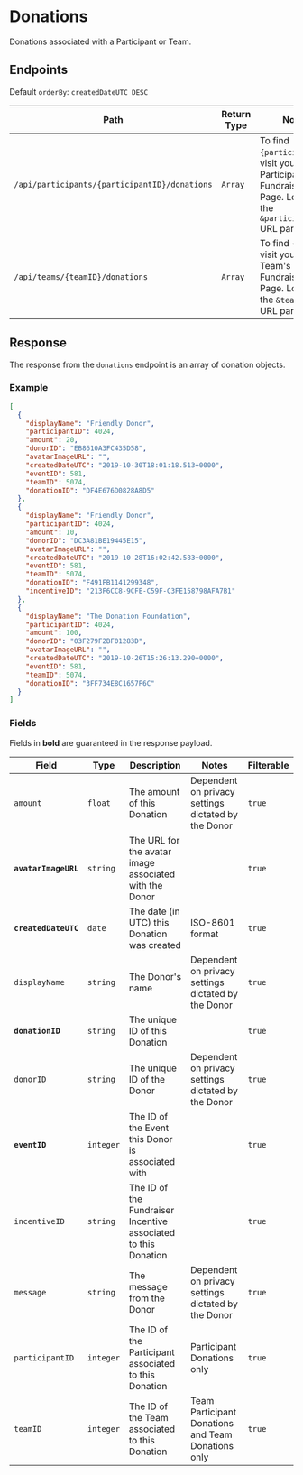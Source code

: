 # Donations

Donations associated with a Participant or Team.

## Endpoints

Default `orderBy`: `createdDateUTC DESC`

|Path|Return Type|Notes|
|---|---|---|
|`/api/participants/{participantID}/donations`|`Array`|To find `{participantID}`, visit your Participant's Fundraising Page. Look for the `&participantID=` URL parameter.|
|`/api/teams/{teamID}/donations`|`Array`|To find `{teamID}`, visit your Team's Fundraising Page. Look for the `&teamID=` URL parameter.|

## Response

The response from the `donations` endpoint is an array of donation objects.

### Example

```json
[
  {
    "displayName": "Friendly Donor",
    "participantID": 4024,
    "amount": 20,
    "donorID": "EB8610A3FC435D58",
    "avatarImageURL": "",
    "createdDateUTC": "2019-10-30T18:01:18.513+0000",
    "eventID": 581,
    "teamID": 5074,
    "donationID": "DF4E676D0828A8D5"
  },
  {
    "displayName": "Friendly Donor",
    "participantID": 4024,
    "amount": 10,
    "donorID": "DC3A81BE19445E15",
    "avatarImageURL": "",
    "createdDateUTC": "2019-10-28T16:02:42.583+0000",
    "eventID": 581,
    "teamID": 5074,
    "donationID": "F491FB1141299348",
    "incentiveID": "213F6CC8-9CFE-C59F-C3FE158798AFA7B1"
  },
  {
    "displayName": "The Donation Foundation",
    "participantID": 4024,
    "amount": 100,
    "donorID": "03F279F2BF01283D",
    "avatarImageURL": "",
    "createdDateUTC": "2019-10-26T15:26:13.290+0000",
    "eventID": 581,
    "teamID": 5074,
    "donationID": "3FF734E8C1657F6C"
  }
]
```

### Fields

Fields in **bold** are guaranteed in the response payload.

|Field|Type|Description|Notes|Filterable|
|---|---|---|---|---|
|`amount`|`float`|The amount of this Donation|Dependent on privacy settings dictated by the Donor|`true`|
|**`avatarImageURL`**|`string`|The URL for the avatar image associated with the Donor||`true`|
|**`createdDateUTC`**|`date`|The date (in UTC) this Donation was created|ISO-8601 format|`true`|
|`displayName`|`string`|The Donor's name|Dependent on privacy settings dictated by the Donor|`true`|
|**`donationID`**|`string`|The unique ID of this Donation||`true`|
|`donorID`|`string`|The unique ID of the Donor|Dependent on privacy settings dictated by the Donor|`true`|
|**`eventID`**|`integer`|The ID of the Event this Donor is associated with||`true`|nio
|`incentiveID`|`string`|The ID of the Fundraiser Incentive associated to this Donation||`true`|
|`message`|`string`|The message from the Donor|Dependent on privacy settings dictated by the Donor|`true`|
|`participantID`|`integer`|The ID of the Participant associated to this Donation|Participant Donations only|`true`|
|`teamID`|`integer`|The ID of the Team associated to this Donation|Team Participant Donations and Team Donations only|`true`|
